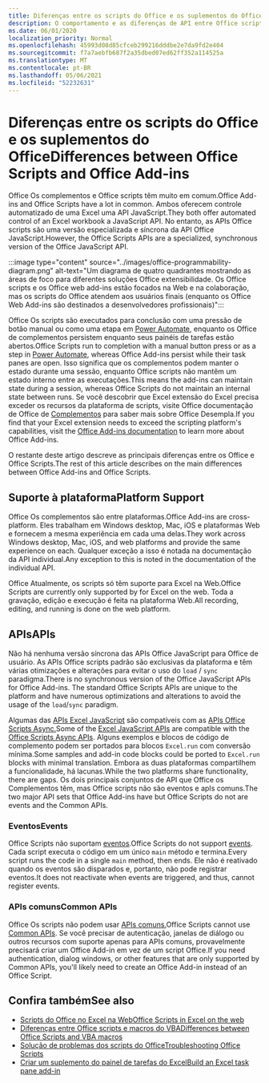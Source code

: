 ```yaml
---
title: Diferenças entre os scripts do Office e os suplementos do Office
description: O comportamento e as diferenças de API entre Office scripts e Office de complementos.
ms.date: 06/01/2020
localization_priority: Normal
ms.openlocfilehash: 45993d08d85cfceb299216dddbe2e7da9fd2e404
ms.sourcegitcommit: f7a7aebfb687f2a35dbed07ed62ff352a114525a
ms.translationtype: MT
ms.contentlocale: pt-BR
ms.lasthandoff: 05/06/2021
ms.locfileid: "52232631"
---
```

# <a name="differences-between-office-scripts-and-office-add-ins"></a><span data-ttu-id="6452c-103">Diferenças entre os scripts do Office e os suplementos do Office</span><span class="sxs-lookup"><span data-stu-id="6452c-103">Differences between Office Scripts and Office Add-ins</span></span>

<span data-ttu-id="6452c-104">Office Os complementos e Office scripts têm muito em comum.</span><span class="sxs-lookup"><span data-stu-id="6452c-104">Office Add-ins and Office Scripts have a lot in common.</span></span> <span data-ttu-id="6452c-105">Ambos oferecem controle automatizado de uma Excel uma API JavaScript.</span><span class="sxs-lookup"><span data-stu-id="6452c-105">They both offer automated control of an Excel workbook a JavaScript API.</span></span> <span data-ttu-id="6452c-106">No entanto, as APIs Office scripts são uma versão especializada e síncrona da API Office JavaScript.</span><span class="sxs-lookup"><span data-stu-id="6452c-106">However, the Office Scripts APIs are a specialized, synchronous version of the Office JavaScript API.</span></span>

:::image type="content" source="../images/office-programmability-diagram.png" alt-text="Um diagrama de quatro quadrantes mostrando as áreas de foco para diferentes soluções Office extensibilidade. Os Office scripts e os Office web add-ins estão focados na Web e na colaboração, mas os scripts do Office atendem aos usuários finais (enquanto os Office Web Add-ins são destinados a desenvolvedores profissionais)":::

<span data-ttu-id="6452c-108">Office Os scripts são executados para conclusão com uma pressão de botão manual ou como uma etapa em [Power Automate](https://flow.microsoft.com/), enquanto os Office de complementos persistem enquanto seus painéis de tarefas estão abertos.</span><span class="sxs-lookup"><span data-stu-id="6452c-108">Office Scripts run to completion with a manual button press or as a step in [Power Automate](https://flow.microsoft.com/), whereas Office Add-ins persist while their task panes are open.</span></span> <span data-ttu-id="6452c-109">Isso significa que os complementos podem manter o estado durante uma sessão, enquanto Office scripts não mantêm um estado interno entre as executações.</span><span class="sxs-lookup"><span data-stu-id="6452c-109">This means the add-ins can maintain state during a session, whereas Office Scripts do not maintain an internal state between runs.</span></span> <span data-ttu-id="6452c-110">Se você descobrir que Excel extensão do Excel precisa exceder os recursos da plataforma de scripts, visite Office documentação de Office de [Complementos](/office/dev/add-ins) para saber mais sobre Office Desempla.</span><span class="sxs-lookup"><span data-stu-id="6452c-110">If you find that your Excel extension needs to exceed the scripting platform's capabilities, visit the [Office Add-ins documentation](/office/dev/add-ins) to learn more about Office Add-ins.</span></span>

<span data-ttu-id="6452c-111">O restante deste artigo descreve as principais diferenças entre os Office e Office Scripts.</span><span class="sxs-lookup"><span data-stu-id="6452c-111">The rest of this article describes on the main differences between Office Add-ins and Office Scripts.</span></span>

## <a name="platform-support"></a><span data-ttu-id="6452c-112">Suporte à plataforma</span><span class="sxs-lookup"><span data-stu-id="6452c-112">Platform Support</span></span>

<span data-ttu-id="6452c-113">Office Os complementos são entre plataformas.</span><span class="sxs-lookup"><span data-stu-id="6452c-113">Office Add-ins are cross-platform.</span></span> <span data-ttu-id="6452c-114">Eles trabalham em Windows desktop, Mac, iOS e plataformas Web e fornecem a mesma experiência em cada uma delas.</span><span class="sxs-lookup"><span data-stu-id="6452c-114">They work across Windows desktop, Mac, iOS, and web platforms and provide the same experience on each.</span></span> <span data-ttu-id="6452c-115">Qualquer exceção a isso é notada na documentação da API individual.</span><span class="sxs-lookup"><span data-stu-id="6452c-115">Any exception to this is noted in the documentation of the individual API.</span></span>

<span data-ttu-id="6452c-116">Office Atualmente, os scripts só têm suporte para Excel na Web.</span><span class="sxs-lookup"><span data-stu-id="6452c-116">Office Scripts are currently only supported by for Excel on the web.</span></span> <span data-ttu-id="6452c-117">Toda a gravação, edição e execução é feita na plataforma Web.</span><span class="sxs-lookup"><span data-stu-id="6452c-117">All recording, editing, and running is done on the web platform.</span></span>

## <a name="apis"></a><span data-ttu-id="6452c-118">APIs</span><span class="sxs-lookup"><span data-stu-id="6452c-118">APIs</span></span>

<span data-ttu-id="6452c-119">Não há nenhuma versão síncrona das APIs Office JavaScript para Office de usuário. As APIs Office scripts padrão são exclusivas da plataforma e têm várias otimizações e alterações para evitar o uso do `load` / `sync` paradigma.</span><span class="sxs-lookup"><span data-stu-id="6452c-119">There is no synchronous version of the Office JavaScript APIs for Office Add-ins. The standard Office Scripts APIs are unique to the platform and have numerous optimizations and alterations to avoid the usage of the `load`/`sync` paradigm.</span></span>

<span data-ttu-id="6452c-120">Algumas das [APIs Excel JavaScript](/javascript/api/excel?view=excel-js-preview&preserve-view=true) são compatíveis com as [APIs Office Scripts Async.](../develop/excel-async-model.md)</span><span class="sxs-lookup"><span data-stu-id="6452c-120">Some of the [Excel JavaScript APIs](/javascript/api/excel?view=excel-js-preview&preserve-view=true) are compatible with the [Office Scripts Async APIs](../develop/excel-async-model.md).</span></span> <span data-ttu-id="6452c-121">Alguns exemplos e blocos de código de complemento podem ser portados para blocos `Excel.run` com conversão mínima.</span><span class="sxs-lookup"><span data-stu-id="6452c-121">Some samples and add-in code blocks could be ported to `Excel.run` blocks with minimal translation.</span></span> <span data-ttu-id="6452c-122">Embora as duas plataformas compartilhem a funcionalidade, há lacunas.</span><span class="sxs-lookup"><span data-stu-id="6452c-122">While the two platforms share functionality, there are gaps.</span></span> <span data-ttu-id="6452c-123">Os dois principais conjuntos de API que Office os Complementos têm, mas Office scripts não são eventos e apIs comuns.</span><span class="sxs-lookup"><span data-stu-id="6452c-123">The two major API sets that Office Add-ins have but Office Scripts do not are events and the Common APIs.</span></span>

### <a name="events"></a><span data-ttu-id="6452c-124">Eventos</span><span class="sxs-lookup"><span data-stu-id="6452c-124">Events</span></span>

<span data-ttu-id="6452c-125">Office Scripts não suportam [eventos](/office/dev/add-ins/excel/excel-add-ins-events).</span><span class="sxs-lookup"><span data-stu-id="6452c-125">Office Scripts do not support [events](/office/dev/add-ins/excel/excel-add-ins-events).</span></span> <span data-ttu-id="6452c-126">Cada script executa o código em um único `main` método e termina.</span><span class="sxs-lookup"><span data-stu-id="6452c-126">Every script runs the code in a single `main` method, then ends.</span></span> <span data-ttu-id="6452c-127">Ele não é reativado quando os eventos são disparados e, portanto, não pode registrar eventos.</span><span class="sxs-lookup"><span data-stu-id="6452c-127">It does not reactivate when events are triggered, and thus, cannot register events.</span></span>

### <a name="common-apis"></a><span data-ttu-id="6452c-128">APIs comuns</span><span class="sxs-lookup"><span data-stu-id="6452c-128">Common APIs</span></span>

<span data-ttu-id="6452c-129">Office Os scripts não podem usar [APIs comuns.](/javascript/api/office)</span><span class="sxs-lookup"><span data-stu-id="6452c-129">Office Scripts cannot use [Common APIs](/javascript/api/office).</span></span> <span data-ttu-id="6452c-130">Se você precisar de autenticação, janelas de diálogo ou outros recursos com suporte apenas para APIs comuns, provavelmente precisará criar um Office Add-in em vez de um script Office.</span><span class="sxs-lookup"><span data-stu-id="6452c-130">If you need authentication, dialog windows, or other features that are only supported by Common APIs, you'll likely need to create an Office Add-in instead of an Office Script.</span></span>

## <a name="see-also"></a><span data-ttu-id="6452c-131">Confira também</span><span class="sxs-lookup"><span data-stu-id="6452c-131">See also</span></span>

- [<span data-ttu-id="6452c-132">Scripts do Office no Excel na Web</span><span class="sxs-lookup"><span data-stu-id="6452c-132">Office Scripts in Excel on the web</span></span>](../overview/excel.md)
- [<span data-ttu-id="6452c-133">Diferenças entre Office scripts e macros do VBA</span><span class="sxs-lookup"><span data-stu-id="6452c-133">Differences between Office Scripts and VBA macros</span></span>](vba-differences.md)
- [<span data-ttu-id="6452c-134">Solução de problemas dos scripts do Office</span><span class="sxs-lookup"><span data-stu-id="6452c-134">Troubleshooting Office Scripts</span></span>](../testing/troubleshooting.md)
- [<span data-ttu-id="6452c-135">Criar um suplemento do painel de tarefas do Excel</span><span class="sxs-lookup"><span data-stu-id="6452c-135">Build an Excel task pane add-in</span></span>](/office/dev/add-ins/quickstarts/excel-quickstart-jquery)
